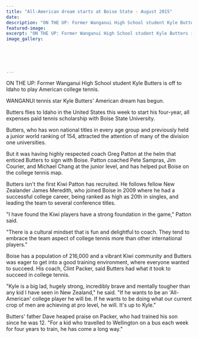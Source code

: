 ```yaml
---
title: "All-American dream starts at Boise State - August 2015"
date: 
description: "ON THE UP: Former Wanganui High School student Kyle Butters is off to Idaho to play American college tennis, Wanganui Chronicle article 11/8/15..."
featured-image: 
excerpt: "ON THE UP: Former Wanganui High School student Kyle Butters is off to Idaho to play American college tennis."
image_gallery:
	
	
	
	
	
---
```


<p>ON THE UP: Former Wanganui High School student Kyle Butters is off to Idaho to play American college tennis.</p>
<p>WANGANUI tennis star Kyle Butters' American dream has begun.</p>
<p>Butters flies to Idaho in the United States this week to start his four-year, all expenses paid tennis scholarship with Boise State University.</p>
<p>Butters, who has won national titles in every age group and previously held a junior world ranking of 154, attracted the attention of many of the division one universities.</p>
<p>But it was having highly respected coach Greg Patton at the helm that enticed Butters to sign with Boise. Patton coached Pete Sampras, Jim Courier, and Michael Chang at the junior level, and has helped put Boise on the college tennis map.</p>
<p>Butters isn't the first Kiwi Patton has recruited. He follows fellow New Zealander James Meredith, who joined Boise in 2009 where he had a successful college career, being ranked as high as 20th in singles, and leading the team to several conference titles.</p>
<p>"I have found the Kiwi players have a strong foundation in the game," Patton said.</p>
<p>"There is a cultural mindset that is fun and delightful to coach. They tend to embrace the team aspect of college tennis more than other international players."</p>
<p>Boise has a population of 216,000 and a vibrant Kiwi community and Butters was eager to get into a good training environment, where everyone wanted to succeed. His coach, Clint Packer, said Butters had what it took to succeed in college tennis.</p>
<p>"Kyle is a big lad, hugely strong, incredibly brave and mentally tougher than any kid I have seen in New Zealand," he said. "If he wants to be an 'All-American' college player he will be. If he wants to be doing what our current crop of men are achieving at pro level, he will. It's up to Kyle."</p>
<p>Butters' father Dave heaped praise on Packer, who had trained his son since he was 12. "For a kid who travelled to Wellington on a bus each week for four years to train, he has come a long way."</p>

